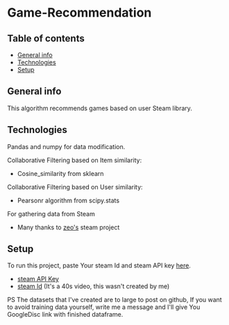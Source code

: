 ﻿# Game-Recommendation

## Table of contents
* [General info](#general-info)
* [Technologies](#technologies)
* [Setup](#setup)


## General info
This algorithm recommends games based on user Steam library.

## Technologies
Pandas and numpy for data modification.

Collaborative Filtering based on Item similarity:
* Cosine_similarity from sklearn <br />

Collaborative Filtering based on User similarity:
* Pearsonr algorithm from scipy.stats <br />

For gathering data from Steam
*  Many thanks to [zeo's](https://github.com/zeo/python-steamuser) steam project<br />

## Setup
To run this project, paste Your steam Id and steam API key [here](https://github.com/Medokins/Game-Recommendation/blob/main/SteamAPI/steamUserData.py).
* [steam API Key](https://steamcommunity.com/dev/apikey) <br />
* [steam Id](https://www.youtube.com/watch?v=wuvE6XDs3WQ&ab_channel=AKInformatica-AkEsports-EsportPalace) (It's a 40s video, this wasn't created by me) 

PS The datasets that I've created are to large to post on github, If you want to avoid training data yourself, write me a message and I'll give You GoogleDisc link with finished dataframe.
